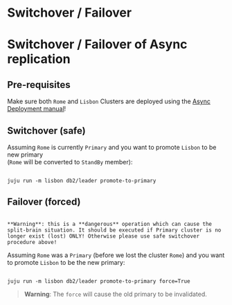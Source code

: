 
# Switchover / Failover

# Switchover / Failover of Async replication

## Pre-requisites

Make sure both `Rome` and `Lisbon` Clusters are deployed using the [Async Deployment manual](/how-to/cross-regional-async-replication/deploy)!

## Switchover (safe)

Assuming `Rome` is currently `Primary` and you want to promote `Lisbon` to be new primary<br/>(`Rome` will be converted to `StandBy` member):

```shell

juju run -m lisbon db2/leader promote-to-primary

```

## Failover (forced)

```{caution}

**Warning**: this is a **dangerous** operation which can cause the split-brain situation. It should be executed if Primary cluster is no longer exist (lost) ONLY! Otherwise please use safe switchover procedure above!

```

Assuming `Rome` was a `Primary` (before we lost the cluster `Rome`) and you want to promote `Lisbon` to be the new primary:

```shell

juju run -m lisbon db2/leader promote-to-primary force=True

```

> **Warning**: The `force` will cause the old primary to be invalidated.

